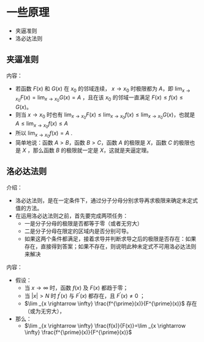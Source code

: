 # 一些原理

- 夹逼准则
- 洛必达法则


## 夹逼准则

内容：

- 若函数 $F(x)$ 和 $G(x)$ 在 $x_{0}$ 的邻域连续， $x \rightarrow x_{0}$ 时极限都为 $A$，即 $\lim _{x \rightarrow x_{0}} F(x)=\lim _{x \rightarrow x_{0}} G(x)=A$ ，且在该 $x_{0}$ 的邻域一直满足 $F(x) \leq f(x) \leq G(x)$。
- 则当 $x \rightarrow x_{0}$ 时也有 $\lim _{x \rightarrow x_{0}} F(x) \leq \lim _{x \rightarrow x_{0}} f(x) \leq \lim _{x \rightarrow x_{0}} G(x)$，也就是 $A \leq \lim _{x \rightarrow x_{0}} f(x) \leq A$
- 所以 $\lim _{x \rightarrow x_{0}} f(x)=A$ .
- 简单地说：函数 $A>B$，函数 $B>C$，函数 $A$ 的极限是 $X$，函数 $C$ 的极限也是 $X$ ，那么函数 $B$ 的极限就一定是 $X$，这就是夹逼定理。




## 洛必达法则

介绍：

- 洛必达法则，是在一定条件下，通过分子分母分别求导再求极限来确定未定式值的方法。
- 在运用洛必达法则之前，首先要完成两项任务：
  - 一是分子分母的极限是否都等于零（或者无穷大）
  - 二是分子分母在限定的区域内是否分别可导。
  - 如果这两个条件都满足，接着求导并判断求导之后的极限是否存在：如果存在，直接得到答案；如果不存在，则说明此种未定式不可用洛必达法则来解决

内容：

- 假设：
  - 当 $x \rightarrow \infty$ 时，函数 $f(x)$ 及 $F(x)$ 都趋于零；
  - 当 $|x|>N$ 时 $f^{\prime}(x)$ 与 $F^{\prime}(x)$ 都存在，且 $F^{\prime}(x) \neq 0$ ；
  - $\lim _{x \rightarrow \infty} \frac{f^{\prime}(x)}{F^{\prime}(x)}$ 存在（或为无穷大），
- 那么：
  - $\lim _{x \rightarrow \infty} \frac{f(x)}{F(x)}=\lim _{x \rightarrow \infty} \frac{f^{\prime}(x)}{F^{\prime}(x)}$


